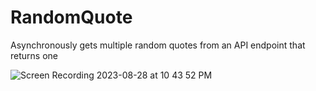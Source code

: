 # RandomQuote
Asynchronously gets multiple random quotes from an API endpoint that returns one  

![Screen Recording 2023-08-28 at 10 43 52 PM](https://github.com/MwaiBanda/WPRK-MultiPlatform/assets/49708426/6e78ecf6-4b16-4156-8038-01858b9f50da)
